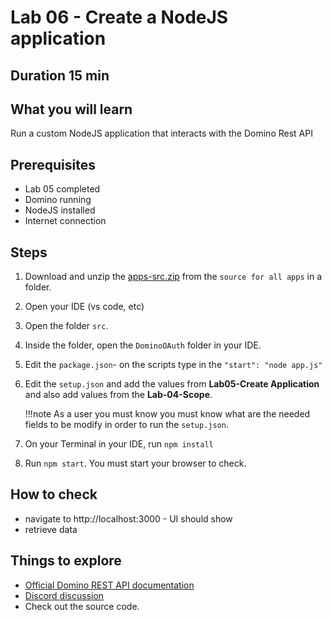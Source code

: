 # Lab 06 - Create a NodeJS application

## Duration 15 min

## What you will learn

Run a custom NodeJS application that interacts with the Domino Rest API

## Prerequisites

- Lab 05 completed
- Domino running
- NodeJS installed
- Internet connection

## Steps

1. Download and unzip the [apps-src.zip](../downloads/SPA-source.zip) from the `source for all apps` in a folder.
2. Open your IDE (vs code, etc)
3. Open the folder `src`.
4. Inside the folder, open the `DominoOAuth` folder in your IDE.
5. Edit the `package.json`- on the scripts type in the `"start": "node app.js"`
6. Edit the `setup.json` and add the values from **Lab05-Create Application** and also add values from the **Lab-04-Scope**.

    !!!note
        As a user you must know you must know what are the needed fields to be modify in order to run the `setup.json`.

7. On your Terminal in your IDE, run `npm install`
8. Run `npm start`. You must start your browser to check.


## How to check

- navigate to http://localhost:3000 - UI should show
- retrieve data

## Things to explore

- [Official Domino REST API documentation](https://opensource.hcltechsw.com/Domino-rest-api/index.html)
- [Discord discussion](https://discord.com/invite/jmRHpDRnH4)
- Check out the source code.

